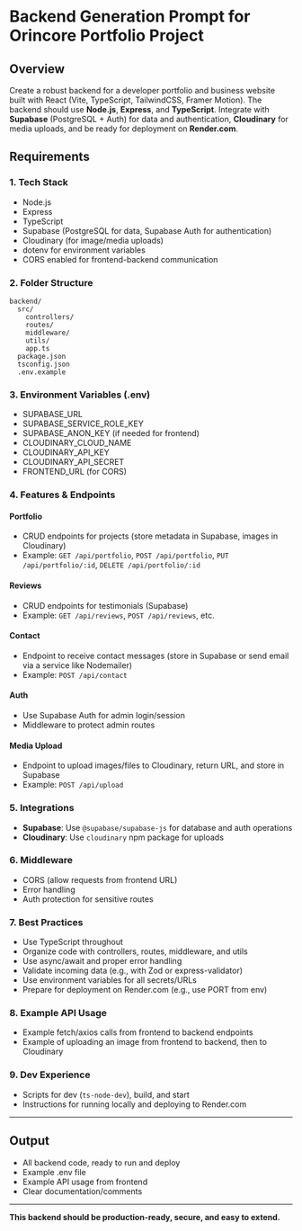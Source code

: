 # Backend Generation Prompt for Orincore Portfolio Project

## Overview
Create a robust backend for a developer portfolio and business website built with React (Vite, TypeScript, TailwindCSS, Framer Motion). The backend should use **Node.js**, **Express**, and **TypeScript**. Integrate with **Supabase** (PostgreSQL + Auth) for data and authentication, **Cloudinary** for media uploads, and be ready for deployment on **Render.com**.

## Requirements

### 1. Tech Stack
- Node.js
- Express
- TypeScript
- Supabase (PostgreSQL for data, Supabase Auth for authentication)
- Cloudinary (for image/media uploads)
- dotenv for environment variables
- CORS enabled for frontend-backend communication

### 2. Folder Structure
```
backend/
  src/
    controllers/
    routes/
    middleware/
    utils/
    app.ts
  package.json
  tsconfig.json
  .env.example
```

### 3. Environment Variables (.env)
- SUPABASE_URL
- SUPABASE_SERVICE_ROLE_KEY
- SUPABASE_ANON_KEY (if needed for frontend)
- CLOUDINARY_CLOUD_NAME
- CLOUDINARY_API_KEY
- CLOUDINARY_API_SECRET
- FRONTEND_URL (for CORS)

### 4. Features & Endpoints
#### Portfolio
- CRUD endpoints for projects (store metadata in Supabase, images in Cloudinary)
- Example: `GET /api/portfolio`, `POST /api/portfolio`, `PUT /api/portfolio/:id`, `DELETE /api/portfolio/:id`

#### Reviews
- CRUD endpoints for testimonials (Supabase)
- Example: `GET /api/reviews`, `POST /api/reviews`, etc.

#### Contact
- Endpoint to receive contact messages (store in Supabase or send email via a service like Nodemailer)
- Example: `POST /api/contact`

#### Auth
- Use Supabase Auth for admin login/session
- Middleware to protect admin routes

#### Media Upload
- Endpoint to upload images/files to Cloudinary, return URL, and store in Supabase
- Example: `POST /api/upload`

### 5. Integrations
- **Supabase**: Use `@supabase/supabase-js` for database and auth operations
- **Cloudinary**: Use `cloudinary` npm package for uploads

### 6. Middleware
- CORS (allow requests from frontend URL)
- Error handling
- Auth protection for sensitive routes

### 7. Best Practices
- Use TypeScript throughout
- Organize code with controllers, routes, middleware, and utils
- Use async/await and proper error handling
- Validate incoming data (e.g., with Zod or express-validator)
- Use environment variables for all secrets/URLs
- Prepare for deployment on Render.com (e.g., use PORT from env)

### 8. Example API Usage
- Example fetch/axios calls from frontend to backend endpoints
- Example of uploading an image from frontend to backend, then to Cloudinary

### 9. Dev Experience
- Scripts for dev (`ts-node-dev`), build, and start
- Instructions for running locally and deploying to Render.com

---

## Output
- All backend code, ready to run and deploy
- Example .env file
- Example API usage from frontend
- Clear documentation/comments

---

**This backend should be production-ready, secure, and easy to extend.** 